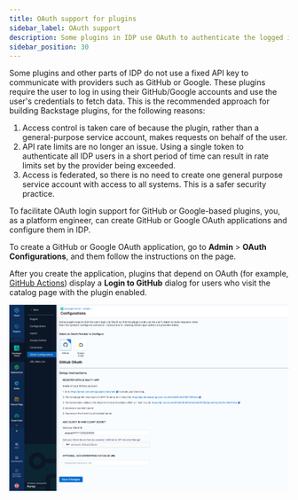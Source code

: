 ```yaml
---
title: OAuth support for plugins
sidebar_label: OAuth support
description: Some plugins in IDP use OAuth to authenticate the logged in user against the plugin provider.
sidebar_position: 30
---
```


Some plugins and other parts of IDP do not use a fixed API key to communicate with providers such as GitHub or Google. These plugins require the user to log in using their GitHub/Google accounts and use the user's credentials to fetch data. This is the recommended approach for building Backstage plugins, for the following reasons:

1. Access control is taken care of because the plugin, rather than a general-purpose service account, makes requests on behalf of the user.
2. API rate limits are no longer an issue. Using a single token to authenticate all IDP users in a short period of time can result in rate limits set by the provider being exceeded.
3. Access is federated, so there is no need to create one general purpose service account with access to all systems. This is a safer security practice.

To facilitate OAuth login support for GitHub or Google-based plugins, you, as a platform engineer, can create GitHub or Google OAuth applications and configure them in IDP.

To create a GitHub or Google OAuth application, go to **Admin** > **OAuth Configurations**, and them follow the instructions on the page.

After you create the application, plugins that depend on OAuth (for example, [GitHub Actions](./list-of-plugins/github-actions.md)) display a **Login to GitHub** dialog for users who visit the catalog page with the plugin enabled.

![](./static/oauth%20configurations%20page.png)
